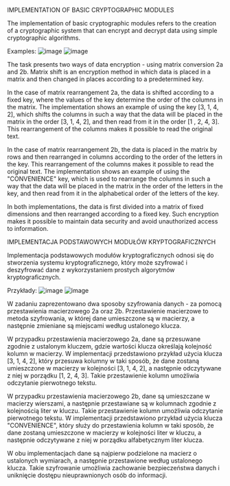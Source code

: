 IMPLEMENTATION OF BASIC CRYPTOGRAPHIC MODULES

The implementation of basic cryptographic modules refers to the creation of a cryptographic system that can encrypt and decrypt data using simple cryptographic algorithms.

Examples:
      ![image](https://github.com/KamilMicota42/encryption/assets/85360923/f5e2324c-dbf4-43d3-abdb-b46725e1b357)
      ![image](https://github.com/KamilMicota42/encryption/assets/85360923/fb825d4c-f550-440d-a62c-921cc261b4c8)
      
The task presents two ways of data encryption - using matrix conversion 2a and 2b. Matrix shift is an encryption method in which data is placed in a matrix and then changed in places according to a predetermined key.

In the case of matrix rearrangement 2a, the data is shifted according to a fixed key, where the values ​​of the key determine the order of the columns in the matrix. The implementation shows an example of using the key [3, 1, 4, 2], which shifts the columns in such a way that the data will be placed in the matrix in the order [3, 1, 4, 2], and then read from it in the order [1 , 2, 4, 3]. This rearrangement of the columns makes it possible to read the original text.

In the case of matrix rearrangement 2b, the data is placed in the matrix by rows and then rearranged in columns according to the order of the letters in the key. This rearrangement of the columns makes it possible to read the original text. The implementation shows an example of using the "CONVENIENCE" key, which is used to rearrange the columns in such a way that the data will be placed in the matrix in the order of the letters in the key, and then read from it in the alphabetical order of the letters of the key.

In both implementations, the data is first divided into a matrix of fixed dimensions and then rearranged according to a fixed key. Such encryption makes it possible to maintain data security and avoid unauthorized access to information.

IMPLEMENTACJA PODSTAWOWYCH MODUŁÓW KRYPTOGRAFICZNYCH

Implementacja podstawowych modułów kryptograficznych odnosi się do stworzenia systemu kryptograficznego, który może szyfrować i deszyfrować dane z wykorzystaniem prostych algorytmów kryptograficznych.

Przykłady:
      ![image](https://github.com/KamilMicota42/encryption/assets/85360923/f5e2324c-dbf4-43d3-abdb-b46725e1b357)
      ![image](https://github.com/KamilMicota42/encryption/assets/85360923/fb825d4c-f550-440d-a62c-921cc261b4c8)
      
W zadaniu zaprezentowano dwa sposoby szyfrowania danych - za pomocą przestawienia macierzowego 2a oraz 2b. Przestawienie macierzowe to metoda szyfrowania, w której dane umieszczone są w macierzy, a następnie zmieniane są miejscami według ustalonego klucza.

W przypadku przestawienia macierzowego 2a, dane są przesuwane zgodnie z ustalonym kluczem, gdzie wartości klucza określają kolejność kolumn w macierzy. W implementacji przedstawiono przykład użycia klucza [3, 1, 4, 2], który przesuwa kolumny w taki sposób, że dane zostaną umieszczone w macierzy w kolejności [3, 1, 4, 2], a następnie odczytywane z niej w porządku [1, 2, 4, 3]. Takie przestawienie kolumn umożliwia odczytanie pierwotnego tekstu.

W przypadku przestawienia macierzowego 2b, dane są umieszczane w macierzy wierszami, a następnie przestawiane są w kolumnach zgodnie z kolejnością liter w kluczu. Takie przestawienie kolumn umożliwia odczytanie pierwotnego tekstu. W implementacji przedstawiono przykład użycia klucza "CONVENIENCE", który służy do przestawienia kolumn w taki sposób, że dane zostaną umieszczone w macierzy w kolejności liter w kluczu, a następnie odczytywane z niej w porządku alfabetycznym liter klucza.

W obu implementacjach dane są najpierw podzielone na macierz o ustalonych wymiarach, a następnie przestawione według ustalonego klucza. Takie szyfrowanie umożliwia zachowanie bezpieczeństwa danych i uniknięcie dostępu nieuprawnionych osób do informacji.
